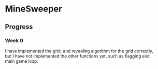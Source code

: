 # MineSweeper

## Progress
### Week 0
I have implemented the grid, and revealing algorithm for the grid correctly, but I have not implemented the other functions yet, such as flagging and main game loop.
[](/progress/Week0.mov)
